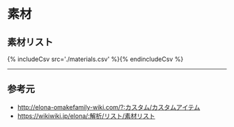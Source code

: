 # 素材
## 素材リスト
{% includeCsv src='./materials.csv' %}{% endincludeCsv %}

---

## 参考元
* http://elona-omakefamily-wiki.com/?:カスタム/カスタムアイテム
* https://wikiwiki.jp/elona/:解析/リスト/素材リスト
